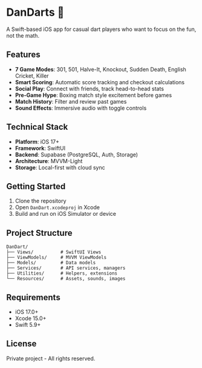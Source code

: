 # DanDarts 🎯

A Swift-based iOS app for casual dart players who want to focus on the fun, not the math.

## Features

- **7 Game Modes**: 301, 501, Halve-It, Knockout, Sudden Death, English Cricket, Killer
- **Smart Scoring**: Automatic score tracking and checkout calculations
- **Social Play**: Connect with friends, track head-to-head stats
- **Pre-Game Hype**: Boxing match style excitement before games
- **Match History**: Filter and review past games
- **Sound Effects**: Immersive audio with toggle controls

## Technical Stack

- **Platform**: iOS 17+
- **Framework**: SwiftUI
- **Backend**: Supabase (PostgreSQL, Auth, Storage)
- **Architecture**: MVVM-Light
- **Storage**: Local-first with cloud sync

## Getting Started

1. Clone the repository
2. Open `DanDart.xcodeproj` in Xcode
3. Build and run on iOS Simulator or device

## Project Structure

```
DanDart/
├── Views/          # SwiftUI Views
├── ViewModels/     # MVVM ViewModels  
├── Models/         # Data models
├── Services/       # API services, managers
├── Utilities/      # Helpers, extensions
└── Resources/      # Assets, sounds, images
```

## Requirements

- iOS 17.0+
- Xcode 15.0+
- Swift 5.9+

## License

Private project - All rights reserved.
